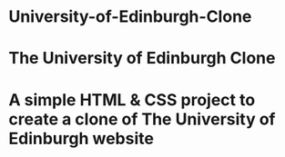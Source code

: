 # University-of-Edinburgh-Clone
# The University of Edinburgh Clone
# A simple HTML & CSS project to create a clone of The University of Edinburgh website

